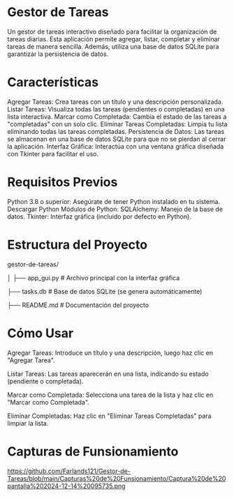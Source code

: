 

# Gestor de Tareas
Un gestor de tareas interactivo diseñado para facilitar la organización de tareas diarias. Esta aplicación permite agregar, listar, completar y eliminar tareas de manera sencilla. Además, utiliza una base de datos SQLite para garantizar la persistencia de datos.

# Características
Agregar Tareas: Crea tareas con un título y una descripción personalizada.
Listar Tareas: Visualiza todas las tareas (pendientes o completadas) en una lista interactiva.
Marcar como Completada: Cambia el estado de las tareas a "completadas" con un solo clic.
Eliminar Tareas Completadas: Limpia tu lista eliminando todas las tareas completadas.
Persistencia de Datos: Las tareas se almacenan en una base de datos SQLite para que no se pierdan al cerrar la aplicación.
Interfaz Gráfica: Interactúa con una ventana gráfica diseñada con Tkinter para facilitar el uso.
# Requisitos Previos
Python 3.8 o superior: Asegúrate de tener Python instalado en tu sistema. Descargar Python
Módulos de Python:
SQLAlchemy: Manejo de la base de datos.
Tkinter: Interfaz gráfica (incluido por defecto en Python).

# Estructura del Proyecto
gestor-de-tareas/

│
├── app_gui.py        # Archivo principal con la interfaz gráfica

├── tasks.db          # Base de datos SQLite (se genera automáticamente)

├── README.md         # Documentación del proyecto

# Cómo Usar
Agregar Tareas: Introduce un título y una descripción, luego haz clic en "Agregar Tarea".

Listar Tareas: Las tareas aparecerán en una lista, indicando su estado (pendiente o completada).

Marcar como Completada: Selecciona una tarea de la lista y haz clic en "Marcar como Completada".

Eliminar Completadas: Haz clic en "Eliminar Tareas Completadas" para limpiar la lista.


# Capturas de Funsionamiento
https://github.com/Farlands121/Gestor-de-Tareas/blob/main/Capturas%20de%20Funsionamiento/Captura%20de%20pantalla%202024-12-14%20095735.png
